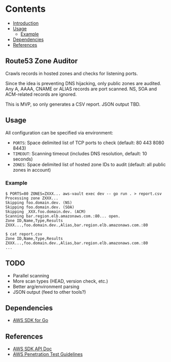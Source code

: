 # Contents

- [Introduction](#route53-zone-auditor)
- [Usage](#usage)
  - [Example](#example)
- [Dependencies](#dependencies)
- [References](#references)

## Route53 Zone Auditor

Crawls records in hosted zones and checks for listening ports.

Since the idea is preventing DNS hijacking, only public zones are audited.
Any A, AAAA, CNAME or ALIAS records are port scanned. NS, SOA and ACM-related
records are ignored.

This is MVP, so only generates a CSV report. JSON output TBD.

## Usage

All configuration can be specified via environment:

- `PORTS`: Space delimited list of TCP ports to check (default: 80 443 8080 8443)
- `TIMEOUT`: Scanning timeout (includes DNS resolution, default: 10 seconds)
- `ZONES`: Space delimited list of hosted zone IDs to audit (default: all public zones in account)

### Example

```console
$ PORTS=80 ZONES=ZXXX... aws-vault exec dev -- go run . > report.csv
Processing zone ZXXX...
Skipping foo.domain.dev. (NS)
Skipping foo.domain.dev. (SOA)
Skipping _XXX.foo.domain.dev. (ACM)
Scanning bar.region.elb.amazonaws.com.:80... open.
Zone ID,Name,Type,Results
ZXXX...,foo.domain.dev.,Alias,bar.region.elb.amazonaws.com.:80

$ cat report.csv
Zone ID,Name,Type,Results
ZXXX...,foo.domain.dev.,Alias,bar.region.elb.amazonaws.com.:80
...
```

## TODO

- Parallel scanning
- More scan types (HEAD, version check, etc.)
- Better arg/environment parsing
- JSON output (feed to other tools?)

## Dependencies

- [AWS SDK for Go](https://github.com/aws/aws-sdk-go)

## References

- [AWS SDK API Doc](https://docs.aws.amazon.com/sdk-for-go/api)
- [AWS Penetration Test Guidelines](https://aws.amazon.com/security/penetration-testing)

